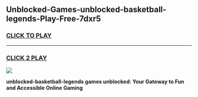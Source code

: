 
## Unblocked-Games-unblocked-basketball-legends-Play-Free-7dxr5
<h3>
<a href="https://premium76.site?title=unblocked-basketball-legends&ref=23A">CLICK TO PLAY</a></h3>
<hr>

<h3>
<a href="https://premium76.site?title=unblocked-basketball-legends&ref=23A">CLICK 2 PLAY</a>
  
</h3>

<a href="https://premium76.site?title=unblocked-basketball-legends&ref=23A"><img src="https://clearcache.store/games.png"></a>


**unblocked-basketball-legends games unblocked: Your Gateway to Fun and Accessible Online Gaming**
